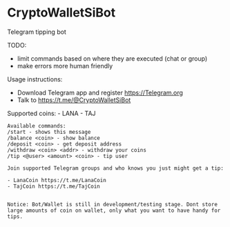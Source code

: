 # CryptoWalletSiBot
Telegram tipping bot

TODO:
- limit commands based on where they are executed (chat or group)
- make errors more human friendly

Usage instructions:
- Download Telegram app and register https://Telegram.org
- Talk to https://t.me/@CryptoWalletSiBot

Supported coins:
    - LANA 
    - TAJ
    
    Available commands:
    /start - shows this message
    /balance <coin> - show balance
    /deposit <coin> - get deposit address
    /withdraw <coin> <addr> - withdraw your coins
    /tip <@user> <amount> <coin> - tip user
    
    Join supported Telegram groups and who knows you just might get a tip:
    
    - LanaCoin https://t.me/LanaCoin 
    - TajCoin https://t.me/TajCoin
    
    
    Notice: Bot/Wallet is still in development/testing stage. Dont store large amounts of coin on wallet, only what you want to have handy for tips.
